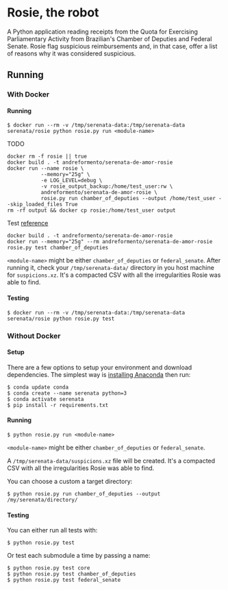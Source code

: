 # Rosie, the robot

A Python application reading receipts from the Quota for Exercising Parliamentary Activity from Brazilian's Chamber of Deputies and Federal Senate. Rosie flag suspicious reimbursements and, in that case, offer a list of reasons why it was considered suspicious.

## Running

### With Docker

#### Running

```console
$ docker run --rm -v /tmp/serenata-data:/tmp/serenata-data serenata/rosie python rosie.py run <module-name>
```

TODO
```console
docker rm -f rosie || true
docker build . -t andreformento/serenata-de-amor-rosie
docker run --name rosie \
           --memory="25g" \
           -e LOG_LEVEL=debug \
           -v rosie_output_backup:/home/test_user:rw \
           andreformento/serenata-de-amor-rosie \
           rosie.py run chamber_of_deputies --output /home/test_user --skip_loaded_files True
rm -rf output && docker cp rosie:/home/test_user output
```

Test [reference](https://pandas.pydata.org/pandas-docs/stable/user_guide/scale.html)
```
docker build . -t andreformento/serenata-de-amor-rosie
docker run --memory="25g" --rm andreformento/serenata-de-amor-rosie rosie.py test chamber_of_deputies
```

`<module-name>` might be either `chamber_of_deputies` or `federal_senate`. After running it, check your `/tmp/serenata-data/` directory in you host machine for `suspicions.xz`. It's a compacted CSV with all the irregularities Rosie was able to find.

#### Testing

```console
$ docker run --rm -v /tmp/serenata-data:/tmp/serenata-data serenata/rosie python rosie.py test
```

### Without Docker

#### Setup

There are a few options to setup your environment and download dependencies. The simplest way is [installing Anaconda](https://docs.anaconda.com/anaconda/install/) then run:

```console
$ conda update conda
$ conda create --name serenata python=3
$ conda activate serenata
$ pip install -r requirements.txt
```

#### Running


```console
$ python rosie.py run <module-name>
```

`<module-name>` might be either `chamber_of_deputies` or `federal_senate`.

A `/tmp/serenata-data/suspicions.xz` file will be created. It's a compacted CSV with all the irregularities Rosie was able to find.

You can choose a custom a target directory:

```console
$ python rosie.py run chamber_of_deputies --output /my/serenata/directory/
```

#### Testing

You can either run all tests with:

```console
$ python rosie.py test
```

Or test each submodule a time by passing a name:

```console
$ python rosie.py test core
$ python rosie.py test chamber_of_deputies
$ python rosie.py test federal_senate
```